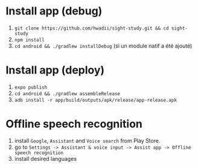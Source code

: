 # Install app (debug)

1. `git clone https://github.com/hwadii/sight-study.git && cd sight-study`
2. `npm install`
3. `cd android && ./gradlew installDebug` (si un module natif a été ajouté)

# Install app (deploy)

1. `expo publish`
2. `cd android && ./gradlew assembleRelease`
3. `adb install -r app/build/outputs/apk/release/app-release.apk`

# Offline speech recognition

1. install `Google`, `Assistant` and `Voice search` from Play Store.
2. go to `Settings -> Assistant & voice input -> Assist app -> Offline speech recognition`
3. install desired languages
